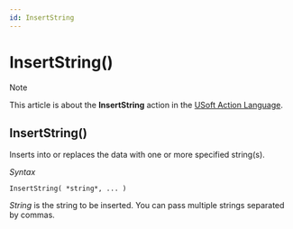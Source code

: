 ```yaml
---
id: InsertString
---
```


# InsertString()



> [!NOTE]
> This article is about the **InsertString** action in the [USoft Action Language](/docs/Task%20flow/Action%20Language%20reference/USoft%20Action%20Language.md).

## **InsertString()**

Inserts into or replaces the data with one or more specified string(s).

*Syntax*

```
InsertString( *string*, ... )
```

*String* is the string to be inserted. You can pass multiple strings separated by commas.